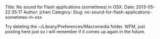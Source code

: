 Title: No sound for Flash applications (sometimes) in OSX.
Date: 2013-05-22 05:17
Author: jchen
Category:
Slug: no-sound-for-flash-applications-sometimes-in-osx

Try deleting the \~/Library/Preferences/Macromedia folder. WFM, just
posting here just so I will remember if it comes up again in the future.
